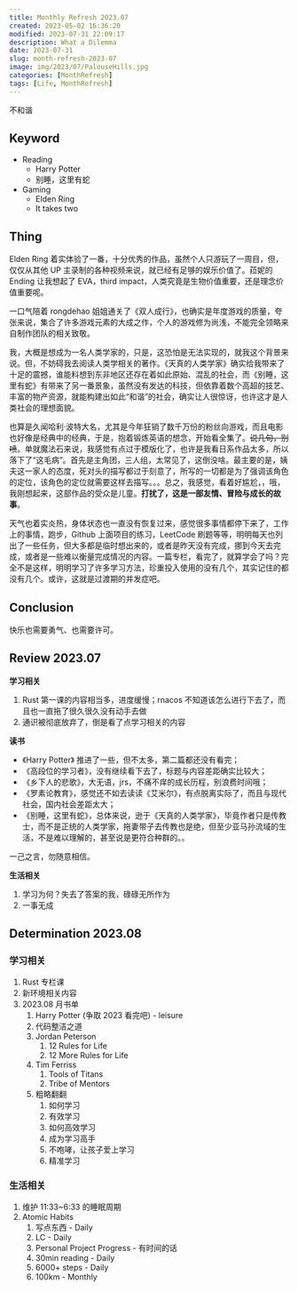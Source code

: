 ```yaml
---
title: Monthly Refresh 2023.07
created: 2023-05-02 16:36:20
modified: 2023-07-31 22:09:17
description: What a Dilemma
date: 2023-07-31
slug: month-refresh-2023-07
image: img/2023/07/PalouseHills.jpg
categories: [MonthRefresh]
tags: [Life, MonthRefresh]
---
```


不和谐

## Keyword

- Reading
  - Harry Potter
  - 别睡，这里有蛇
- Gaming
  - Elden Ring
  - It takes two

## Thing

Elden Ring 着实体验了一番，十分优秀的作品，虽然个人只游玩了一周目，但，仅仅从其他 UP 主录制的各种视频来说，就已经有足够的娱乐价值了。菈妮的 Ending 让我想起了 EVA，third impact，人类究竟是生物价值重要，还是理念价值重要呢。

一口气陪着 rongdehao 姐姐通关了《双人成行》，也确实是年度游戏的质量，夸张来说，集合了许多游戏元素的大成之作，个人的游戏修为尚浅，不能完全领略来自制作团队的相关致敬。

我，大概是想成为一名人类学家的，只是，这恐怕是无法实现的，就我这个背景来说。但，不妨碍我去阅读人类学相关的著作。《天真的人类学家》确实给我带来了十足的震撼，谁能料想到东非地区还存在着如此原始、混乱的社会，而《别睡，这里有蛇》有带来了另一番景象，虽然没有发达的科技，但依靠着数个高超的技艺、丰富的物产资源，就能构建出如此“和谐”的社会，确实让人很惊讶，也许这才是人类社会的理想面貌。

也算是久闻哈利·波特大名，尤其是今年狂销了数千万份的粉丝向游戏，而且电影也好像是经典中的经典，于是，抱着锻炼英语的想念，开始看全集了。~~说几句，别喷~~。单就魔法石来说，我感觉有点过于模版化了，也许是我看日系作品太多，所以落下了“这毛病”。首先是主角团，三人组，太常见了，这倒没啥。最主要的是，姨夫这一家人的态度，死对头的描写都过于刻意了，所写的一切都是为了强调该角色的定位，该角色的定位就需要这样去描写。。。总之，我感觉，看着好尴尬，，哦，我刚想起来，这部作品的受众是儿童。**打扰了，这是一部友情、冒险与成长的故事**。

天气也着实炎热，身体状态也一直没有恢复过来，感觉很多事情都停下来了，工作上的事情，跑步，Github 上面项目的练习，LeetCode 刷题等等，明明每天也列出了一些任务，但大多都是临时想出来的，或者是昨天没有完成，挪到今天去完成，或者是一些难以衡量完成情况的内容。一篇专栏，看完了，就算学会了吗？完全不是这样，明明学习了许多学习方法，珍重投入使用的没有几个，其实记住的都没有几个。或许，这就是过渡期的并发症吧。

## Conclusion

快乐也需要勇气、也需要许可。

## Review 2023.07

**学习相关**

1. Rust 第一课的内容相当多，进度缓慢；rnacos 不知道该怎么进行下去了，而且也一直拖了很久很久没有动手去做
2. 通识被彻底放弃了，倒是看了点学习相关的内容

**读书**

- 《Harry Potter》 推进了一些，但不太多，第二篇都还没有看完；
- 《高段位的学习者》，没有继续看下去了，标题与内容差距确实比较大；
- 《乡下人的悲歌》，大无语，jrs，不痛不痒的成长历程，别浪费时间哦；
- 《罗素论教育》，感觉还不如去读读《艾米尔》，有点脱离实际了，而且与现代社会，国内社会差距太大；
- 《别睡，这里有蛇》，总体来说，逊于《天真的人类学家》，毕竟作者只是传教士，而不是正统的人类学家，拖妻带子去传教也是绝，但至少亚马孙流域的生活，不是难以理解的，甚至说是更符合种群的。。

一己之言，勿随意相信。

**生活相关**

1. 学习为何？失去了答案的我，碌碌无所作为
2. 一事无成

## Determination 2023.08

### 学习相关

1. Rust 专栏课
2. 新环境相关内容
3. 2023.08 月书单
   1. Harry Potter (争取 2023 看完吧) - leisure
   2. 代码整洁之道
   3. Jordan Peterson
      1. 12 Rules for Life
      2. 12 More Rules for Life
   4. Tim Ferriss
      1. Tools of Titans
      2. Tribe of Mentors
   5. 粗略翻翻
      1. 如何学习
      2. 有效学习
      3. 如何高效学习
      4. 成为学习高手
      5. 不咆哮，让孩子爱上学习
      6. 精准学习

### 生活相关

1. 维护 11:33~6:33 的睡眠周期
2. Atomic Habits
   1. 写点东西 - Daily
   2. LC - Daily
   3. Personal Project Progress - 有时间的话
   4. 30min reading - Daily
   5. 6000+ steps - Daily
   6. 100km - Monthly
